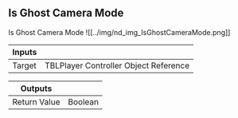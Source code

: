 ## Is Ghost Camera Mode
Is Ghost Camera Mode
![[../img/nd_img_IsGhostCameraMode.png]]

|Inputs||
|--|--|
| Target | TBLPlayer Controller Object Reference |

|Outputs||
|--|--|
| Return Value | Boolean |
